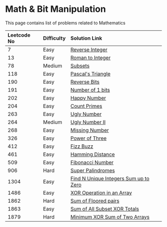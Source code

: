 # Math & Bit Manipulation

This page contains list of problems related to Mathematics

| Leetcode No | Difficulty | Solution Link |
| :--- | :--- | :--- |
| 7 | Easy | [Reverse Integer](../leetcode-easy/leetcode-7-reverse-integer.md) |
| 13 | Easy | [Roman to Integer](../leetcode-easy/leetcode-13-roman-to-integer.md) |
| 78 | Medium | [Subsets](../leetcode-medium/leetcode-78-subsets.md) |
| 118 | Easy | [Pascal's Triangle](../leetcode-easy/leetcode-118-pascals-triangle.md) |
| 190 | Easy | [Reverse Bits](../leetcode-easy/leetcode-190-reverse-bits.md) |
| 191 | Easy | [Number of 1 bits](../leetcode-easy/leetcode-191-number-of-1-bits.md) |
| 202 | Easy | [Happy Number](../leetcode-easy/leetcode-202-happy-number.md) |
| 204 | Easy | [Count Primes](../leetcode-easy/leetcode-204-count-primes.md) |
| 263 | Easy | [Ugly Number](../leetcode-easy/leetcode-204-count-primes.md) |
| 264 | Medium | [Ugly Number II](../leetcode-medium/leetcode-264-ugly-number-ii.md) |
| 268 | Easy | [Missing Number](../leetcode-easy/leetcode-268-missing-number.md) |
| 326 | Easy | [Power of Three](../leetcode-easy/leetcode-326-power-of-three.md) |
| 412 | Easy | [Fizz Buzz](../leetcode-easy/leetcode-412-fizz-buzz.md) |
| 461 | Easy | [Hamming Distance](../leetcode-easy/leetcode-461-hamming-distance.md) |
| 509 | Easy | [Fibonacci Number](../leetcode-easy/leetcode-509-fibonacci-number.md) |
| 906 | Hard | [Super Palindromes](../leetcode-hard/leetcode-906-super-palindromes.md) |
| 1304 | Easy | [Find N Unique Integers Sum up to Zero](../leetcode-easy/leetcode-1304-find-n-unique-integers-sum-up-to-zero.md) |
| 1486 | Easy | [XOR Operation in an Array](../leetcode-easy/leetcode-1486-xor-operation-in-an-array.md) |
| 1862 | Hard | [Sum of Floored pairs](../leetcode-hard/leetcode-1862-sum-of-floored-pairs.md) |
| 1863 | Easy | [Sum of All Subset XOR Totals](../leetcode-easy/leetcode-1863-sum-of-all-subset-xor-totals.md) |
| 1879 | Hard | [Minimum XOR Sum of Two Arrays](../leetcode-hard/leetcode-1879-minimum-xor-sum-of-two-arrays.md) |





